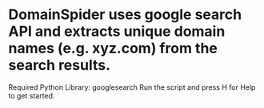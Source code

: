 # DomainSpider uses google search API and extracts unique domain names (e.g. xyz.com) from the search results.
Required Python Library: googlesearch
Run the script and press H for Help to get started.
